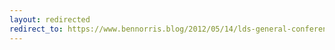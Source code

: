 ```yaml
---
layout: redirected
redirect_to: https://www.bennorris.blog/2012/05/14/lds-general-conference.html
---
```

